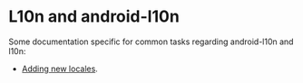 # L10n and android-l10n

Some documentation specific for common tasks regarding android-l10n and l10n:
* [Adding new locales](adding_new_locales.md).
